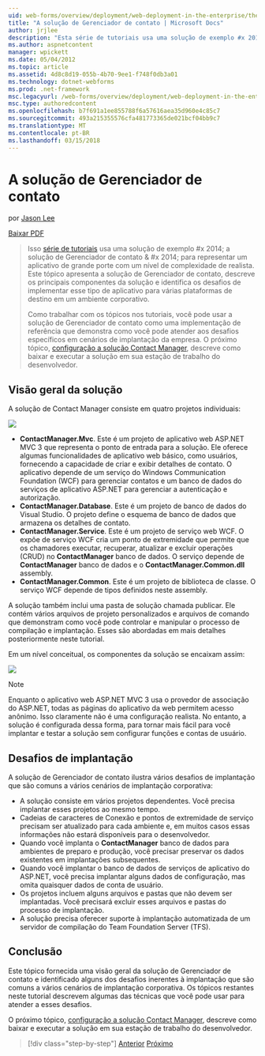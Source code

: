 ```yaml
---
uid: web-forms/overview/deployment/web-deployment-in-the-enterprise/the-contact-manager-solution
title: "A solução de Gerenciador de contato | Microsoft Docs"
author: jrjlee
description: "Esta série de tutoriais usa uma solução de exemplo #x 2014; a solução do gerente do contato & #x 2014; para representar um aplicativo de grande porte com um leve realista..."
ms.author: aspnetcontent
manager: wpickett
ms.date: 05/04/2012
ms.topic: article
ms.assetid: 4d8c8d19-055b-4b70-9ee1-f748f0db3a01
ms.technology: dotnet-webforms
ms.prod: .net-framework
msc.legacyurl: /web-forms/overview/deployment/web-deployment-in-the-enterprise/the-contact-manager-solution
msc.type: authoredcontent
ms.openlocfilehash: b7f691a1ee855788f6a57616aea35d960e4c85c7
ms.sourcegitcommit: 493a215355576cfa481773365de021bcf04bb9c7
ms.translationtype: MT
ms.contentlocale: pt-BR
ms.lasthandoff: 03/15/2018
---
```

<a name="the-contact-manager-solution"></a>A solução de Gerenciador de contato
====================
por [Jason Lee](https://github.com/jrjlee)

[Baixar PDF](https://msdnshared.blob.core.windows.net/media/MSDNBlogsFS/prod.evol.blogs.msdn.com/CommunityServer.Blogs.Components.WeblogFiles/00/00/00/63/56/8130.DeployingWebAppsInEnterpriseScenarios.pdf)

> Isso [série de tutoriais](web-deployment-in-the-enterprise.md) usa uma solução de exemplo #x 2014; a solução de Gerenciador de contato & #x 2014; para representar um aplicativo de grande porte com um nível de complexidade de realista. Este tópico apresenta a solução de Gerenciador de contato, descreve os principais componentes da solução e identifica os desafios de implementar esse tipo de aplicativo para várias plataformas de destino em um ambiente corporativo.
> 
> Como trabalhar com os tópicos nos tutoriais, você pode usar a solução de Gerenciador de contato como uma implementação de referência que demonstra como você pode atender aos desafios específicos em cenários de implantação da empresa. O próximo tópico, [configuração a solução Contact Manager](setting-up-the-contact-manager-solution.md), descreve como baixar e executar a solução em sua estação de trabalho do desenvolvedor.


## <a name="solution-overview"></a>Visão geral da solução

A solução de Contact Manager consiste em quatro projetos individuais:

![](the-contact-manager-solution/_static/image1.png)

- **ContactManager.Mvc**. Este é um projeto de aplicativo web ASP.NET MVC 3 que representa o ponto de entrada para a solução. Ele oferece algumas funcionalidades de aplicativo web básico, como usuários, fornecendo a capacidade de criar e exibir detalhes de contato. O aplicativo depende de um serviço do Windows Communication Foundation (WCF) para gerenciar contatos e um banco de dados do serviços de aplicativo ASP.NET para gerenciar a autenticação e autorização.
- **ContactManager.Database**. Este é um projeto de banco de dados do Visual Studio. O projeto define o esquema de banco de dados que armazena os detalhes de contato.
- **ContactManager.Service**. Este é um projeto de serviço web WCF. O expõe de serviço WCF cria um ponto de extremidade que permite que os chamadores executar, recuperar, atualizar e excluir operações (CRUD) no **ContactManager** banco de dados. O serviço depende de **ContactManager** banco de dados e o **ContactManager.Common.dll** assembly.
- **ContactManager.Common**. Este é um projeto de biblioteca de classe. O serviço WCF depende de tipos definidos neste assembly.

A solução também inclui uma pasta de solução chamada publicar. Ele contém vários arquivos de projeto personalizados e arquivos de comando que demonstram como você pode controlar e manipular o processo de compilação e implantação. Esses são abordadas em mais detalhes posteriormente neste tutorial.

Em um nível conceitual, os componentes da solução se encaixam assim:

![](the-contact-manager-solution/_static/image2.png)

> [!NOTE]
> Enquanto o aplicativo web ASP.NET MVC 3 usa o provedor de associação do ASP.NET, todas as páginas do aplicativo da web permitem acesso anônimo. Isso claramente não é uma configuração realista. No entanto, a solução é configurada dessa forma, para tornar mais fácil para você implantar e testar a solução sem configurar funções e contas de usuário.


## <a name="deployment-challenges"></a>Desafios de implantação

A solução de Gerenciador de contato ilustra vários desafios de implantação que são comuns a vários cenários de implantação corporativa:

- A solução consiste em vários projetos dependentes. Você precisa implantar esses projetos ao mesmo tempo.
- Cadeias de caracteres de Conexão e pontos de extremidade de serviço precisam ser atualizado para cada ambiente e, em muitos casos essas informações não estará disponíveis para o desenvolvedor.
- Quando você implanta o **ContactManager** banco de dados para ambientes de preparo e produção, você precisar preservar os dados existentes em implantações subsequentes.
- Quando você implantar o banco de dados de serviços de aplicativo do ASP.NET, você precisa implantar alguns dados de configuração, mas omita quaisquer dados de conta de usuário.
- Os projetos incluem alguns arquivos e pastas que não devem ser implantadas. Você precisará excluir esses arquivos e pastas do processo de implantação.
- A solução precisa oferecer suporte à implantação automatizada de um servidor de compilação do Team Foundation Server (TFS).

## <a name="conclusion"></a>Conclusão

Este tópico fornecida uma visão geral da solução de Gerenciador de contato e identificado alguns dos desafios inerentes à implantação que são comuns a vários cenários de implantação corporativa. Os tópicos restantes neste tutorial descrevem algumas das técnicas que você pode usar para atender a esses desafios.

O próximo tópico, [configuração a solução Contact Manager](setting-up-the-contact-manager-solution.md), descreve como baixar e executar a solução em sua estação de trabalho do desenvolvedor.

>[!div class="step-by-step"]
[Anterior](web-deployment-in-the-enterprise.md)
[Próximo](setting-up-the-contact-manager-solution.md)
